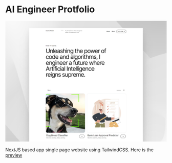 # AI Engineer Protfolio

<img src="./preview-images/thumbnail.png" alt="portfolio" />

<br />

NextJS based app single page website using TailwindCSS. Here is the [preview](https://usamamjad.vercel.app/)
